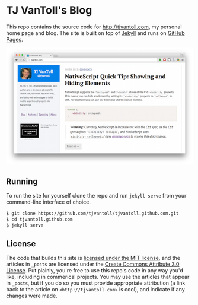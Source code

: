 # TJ VanToll's Blog

This repo contains the source code for <http://tjvantoll.com>, my personal home page and blog. The site is built on top of [Jekyll](http://jekyllrb.com/) and runs on [GitHub Pages](https://pages.github.com/).

![](images/site-screenshot.png)

## Running

To run the site for yourself clone the repo and run `jekyll serve` from your command-line interface of choice.

```
$ git clone https://github.com/tjvantoll/tjvantoll.github.com.git
$ cd tjvantoll.github.com
$ jekyll serve
```

## License

The code that builds this site is [licensed under the MIT license](LICENSE), and the articles in `_posts` are licensed under the [Create Commons Attribute 3.0 License](https://creativecommons.org/licenses/by/3.0/us/). Put plainly, you're free to use this repo's code in any way you'd like, including in commerical projects. You may use the articles that appear in `_posts`, but if you do so you must provide appropriate attribution (a link back to the article on `<http://tjvantoll.com>` is cool), and indicate if any changes were made.

